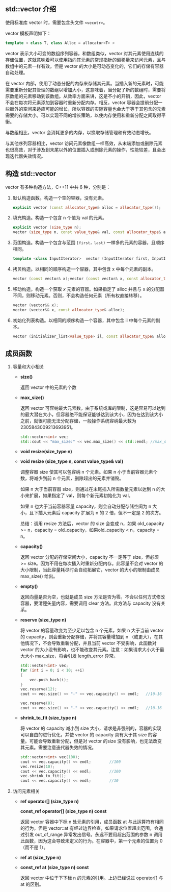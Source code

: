 ## std::vector 介绍

使用标准库 vector 时，需要包含头文件 `<vecotr>`。

vector 模板声明如下：

```cpp
template < class T, class Alloc = allocator<T> >
```

vector 表示大小可变的数组序列容器，和数组类似，vector 对其元素使用连续的存储位置，这就意味着可以使用指向其元素的常规指针的偏移量来访问元素，且与数组中的元素一样有效。但是 vector 的大小是可动态变化的，它们的存储有容器自动处理。

在 vector 内部，使用了动态分配的内存来存储其元素。当插入新的元素时，可能需要重新分配其管理的数组以增加大小，这意味着，当分配了新的数组时，需要将原数组的元素移动到该数组。从效率方面来讲，这是不小的开销，因此，vector 不会在每次将元素添加到容器时重新分配内存。相反，vector 容器会提前分配一些额外的空间来适应可能的增长，所以容器的实际容量也会大于等于其包含的元素需要的存储大小。可以实现不同的增长策略，以使内存使用和重新分配之间取得平衡。

与数组相比，vector 会消耗更多的内存，以换取存储管理和有效动态增长。

与其他序列容器相比，vector 访问元素像数组一样高效，从末端添加或删除元素也很高效，对于涉及到末尾以外的位置插入或删除元素的操作，性能较差，且会出现迭代器失效情况。

## 构造 std::vector

vector 有多种构造方法，C++11 中共 6 种，分别是：

1. 默认构造函数。构造一个空的容器，没有元素。

   ```cpp
   explicit vector (const allocator_type& alloc = allocator_type());
   ```

2. 填充构造。构造一个包含 n 个值为 val 的元素。

   ```cpp
   explicit vector (size_type n);
   vector (size_type n, const value_type& val, const allocator_type& alloc = allocator_type());
   ```

3. 范围构造。构造一个包含与范围 `[first，last)` 一样多的元素的容器，且顺序相同。

   ```cpp
   template <class InputIterator>  vector (InputIterator first, InputIterator last, const allocator_type& alloc = allocator_type());
   ```

4. 拷贝构造。以相同的顺序构造一个容器，其中包含 x 中每个元素的副本。

   ```cpp
   vector (const vector& x);vector (const vector& x, const allocator_type& alloc);
   ```

5. 移动构造。构造一个获取 *x* 元素的容器。如果指定了 alloc 并且与 x 的分配器不同，则移动元素。否则，不会构造任何元素（所有权直接转移）。

   ```cpp
   vector (vector&& x);
   vector (vector&& x, const allocator_type& alloc);
   ```

6. 初始化列表构造。以相同的顺序构造一个容器，其中包含 il 中每个元素的副本。

   ```cpp
   vector (initializer_list<value_type> il, const allocator_type& alloc = allocator_type());
   ```

## 成员函数

1. 容量和大小相关

   - **size()**

     返回 vector 中的元素的个数

   - **max_size()**

     返回 vector 可容纳最大元素数，由于系统或库的限制，这是容易可以达到的最大潜在大小，但容器绝不能保证能够达到该大小，因为在达到该大小之前，就很可能无法分配存储，一般操作系统容纳最大数为 2305843009213693951。

     ```cpp
     std::vector<int> vec;
     std::cout << "max_size:" << vec.max_size() << std::endl; //max_size:2305843009213693951
     ```

   - **void resize(size_type n)**

   - **void resize (size_type n, const value_type& val)**

     调整容器 size 使其可以包容纳 n 个元素。如果 n 小于当前容器元素个数，将减少到前 n 个元素，删除超出的元素并销毁。

     如果 n 大于当前容器 size，则通过在末尾插入所需数量元素以达到 n 的大小来扩展，如果指定了 val，则每个新元素初始化为 val。

     如果 n 也大于当前容器容量 capacity，则会自动分配存储空间为 n 大小，且下插入元素后 capacity 扩展为 n 的 2 倍，但不一定是 2 的次方。

     总结：调用 resize 方法后，vector 的 size  会变成 n，如果 old_capacity >= n，capacity = old_capacity，如果old_capacity < n，capacity = n。

   - **capacity()**

     返回 vector 分配的存储空间大小，capacity 不一定等于 size，但必须 >= size。因为不用在每次插入时重新分配内存。此容量不会对 vector 的大小限制，当此容量耗尽时会自动拓展它，vector 的大小的限制由成员 max_size() 给出。

   - **empty()**

     返回向量是否为空，也就是成员 size 方法是否为零。不会以任何方式修改容器，要清楚矢量内容，需要调用 clear 方法。此方法与 capacity 没有关系。

   - **reserve (size_type n)**

     将 vector 的容量改变为至少足以包含 n 个元素，如果 n 大于当前 vector 的 capacity，则会重新分配存储，并将其容量增加到 n （或更大），在其他情况下，不会导致重新分配，并且当前 vector 不受影响，此函数对 vector 的大小没有影响，也不能改变其元素。注意：如果请求大小大于最大大小 max_size，将会引发 length_error 异常。
     
     ```cpp
     std::vector<int> vec;
     for (int i = 0; i < 10; ++i)
     { 
         vec.push_back(i);
     } 
     vec.reserve(12);
     cout << vec.size() << "-" << vec.capacity() << endl;	//10-16
     
     vec.reserve(8);
     cout << vec.size() << "-" << vec.capacity() << endl;	//10-16
     ```
     
   - **shrink_to_fit (size_type n)**

     将 vector 的 capacity 减小到 size 大小，请求是非强制的，容器的实现可以自由的进行优化，并使 vector 的 capacity 具有大于其 size 的容量。可能会导致重新分配，但是对 vector 的size 没有影响，也无法改变其元素。需要注意迭代器失效的情况。

     ```cpp
     std::vector<int> vec(100);
     cout << vec.capacity() << endl;		//100
     vec.resize(10);
     cout << vec.capacity() << endl;		//100
     vec.shrink_to_fit();
     cout << vec.capacity() << endl;		//10
     ```

2. 访问元素相关

   - **ref operator[] (size_type n)**

     **const_ref operator[] (size_type n) const**

     返回 vector 容器中下标 n 处元素的引用，成员函数 at 与此运算符有相同的行为，但是 vector::at 有经过边界检查，如果请求位置超出范围，会通过引发 out_of_range 异常发出信号。永远不要用超出范围的参数 n 调用此函数，因为这会导致未定义的行为。在容器中，第一个元素的位置为 0（而不是 1）。

   - **ref at (size_type n)**
   
   - **const_ref at (size_type n) const**
   
     返回 vector 中位于下下标 n 的元素的引用。上边已经说过 operator[] 与 at 的区别。













































